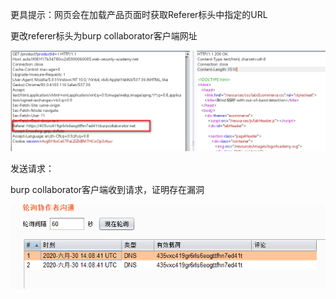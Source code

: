 更具提示：网页会在加载产品页面时获取Referer标头中指定的URL



更改referer标头为burp collaborator客户端网址

![](images/1078F2D4C9D74A70ABACFD3B1D7F729Dclipboard.png)

发送请求：

burp collaborator客户端收到请求，证明存在漏洞

![](images/C90C34D8E35A4FBA9DBA2057C25AFC1Fclipboard.png)

